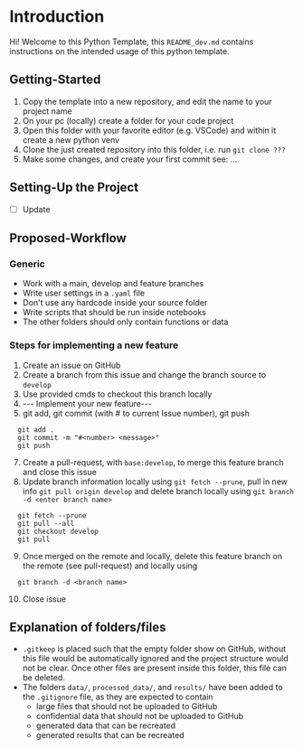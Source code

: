 # Introduction

Hi! Welcome to this Python Template, this `README_dev.md` contains instructions on the intended usage of this python template.

## Getting-Started
1. Copy the template into a new repository, and edit the name to your project name
2. On your pc (locally) create a folder for your code project
3. Open this folder with your favorite editor (e.g. VSCode) and within it create a new python venv
4. Clone the just created repository into this folder, i.e. run `git clone ???`
5. Make some changes, and create your first commit see: ...

## Setting-Up the Project
- [ ] Update 

## Proposed-Workflow

### Generic
- Work with a main, develop and feature branches
- Write user settings in a `.yaml` file
- Don't use any hardcode inside your source folder
- Write scripts that should be run inside notebooks
- The other folders should only contain functions or data


### Steps for implementing a new feature
1. Create an issue on GitHub
2. Create a branch from this issue and change the branch source to `develop`
3. Use provided cmds to checkout this branch locally
4. --- Implement your new feature---
5. git add, git commit (with # to current Issue number), git push
```
  git add .
  git commit -m "#<number> <message>"
  git push
```
7. Create a pull-request, with `base:develop`, to merge this feature branch and close this issue
9. Update branch information locally using `git fetch --prune`, pull in new info `git pull origin develop` and delete branch locally using `git branch -d <enter branch name>`
```
  git fetch --prune
  git pull --all
  git checkout develop
  git pull
```
9. Once merged on the remote and locally, delete this feature branch on the remote (see pull-request) and locally using 
```
  git branch -d <branch name>
```
10. Close issue


## Explanation of folders/files
- `.gitkeep` is placed such that the empty folder show on GitHub, without this file would be automatically ignored and the project structure would not be clear. Once other files are present inside this folder, this file can be deleted.
- The folders `data/`, `processed_data/`, and `results/` have been added to the `.gitignore` file, as they are expected to contain 
  - large files that should not be uploaded to GitHub
  - confidential data that should not be uploaded to GitHub
  - generated data that can be recreated
  - generated results that can be recreated
